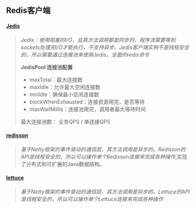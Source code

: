 ## Redis客户端

#### [Jedis](http://tool.oschina.net/uploads/apidocs/redis/clients/jedis/Jedis.html)

> *Jedis：使用阻塞的I/O，且其方法调用都是同步的，程序流需要等到sockets处理完I/O才能执行，不支持异步。Jedis客户端实例不是线程安全的，所以需要通过连接池来使用Jedis。全面的redis命令*
>
> **JedisPool 连接池配置**
>
> - maxTotal：最大连接数
> - maxIdle：允许最大空闲连接数
> - minIdle：确保最小空闲连接数
> - blockWhenExhausted：连接资源用完，是否等待
> - maxWaitMillis：连接池用完，调用者最大等待时间
>
> 最大连接池数： 业务QPS / 单连接QPS 

#### [redisson](https://redisson.org/)

> *基于Netty框架的事件驱动的通信层，其方法调用是异步的。Redisson的API是线程安全的，所以可以操作单个Redisson连接来完成各种操作*,实现了分布式和可扩展的Java数据结构。

#### [lettuce](https://github.com/redisson/redisson)

> *基于Netty框架的事件驱动的通信层，其方法调用是异步的。Lettuce的API是线程安全的，所以可以操作单个Lettuce连接来完成各种操作*

